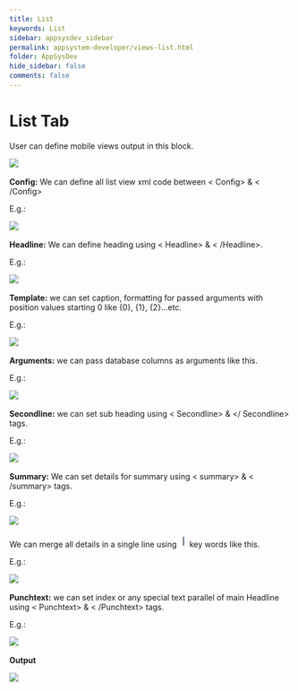 ```yaml
---
title: List
keywords: List
sidebar: appsysdev_sidebar
permalink: appsystem-developer/views-list.html
folder: AppSysDev
hide_sidebar: false
comments: false
---
```



# List Tab

User can define mobile views output in this block.

![](/images/listtab.png)

**Config:** We can define all list view xml code between < Config> & < /Config>

  E.g.:
  
![](/images/listtabconfig.png)
 
**Headline:** We can define heading using < Headline> & < /Headline>.

  E.g.:
  
![](/images/listtabheadline.png)

**Template:** we can set caption, formatting for passed arguments with position values starting 0 like {0}, {1}, {2}…etc.

  E.g.:

![](/images/listtabtemplate.png)

**Arguments:** we can pass database columns as arguments like this.

  E.g.:
 
![](/images/listtabarguments.png)

**Secondline:** we can set sub heading using < Secondline> & </ Secondline> tags.

  E.g.:
  
![](/images/listtabsecondline.png)

**Summary:** We can set details for summary using < summary> & < /summary> tags.

  E.g.:
  
![](/images/listtabsummary.png)

We can merge all details in a single line using ![](/images/keywordsep.png) key words like this.

  E.g.:
  
![](/images/listtabsummary1.png)  


**Punchtext:** we can set index or any special text parallel of main Headline using < Punchtext> & < /Punchtext> tags.

  E.g.:
  
![](/images/listtabpunchtext.png)

**Output**

![](/images/listtaboutput.png)


